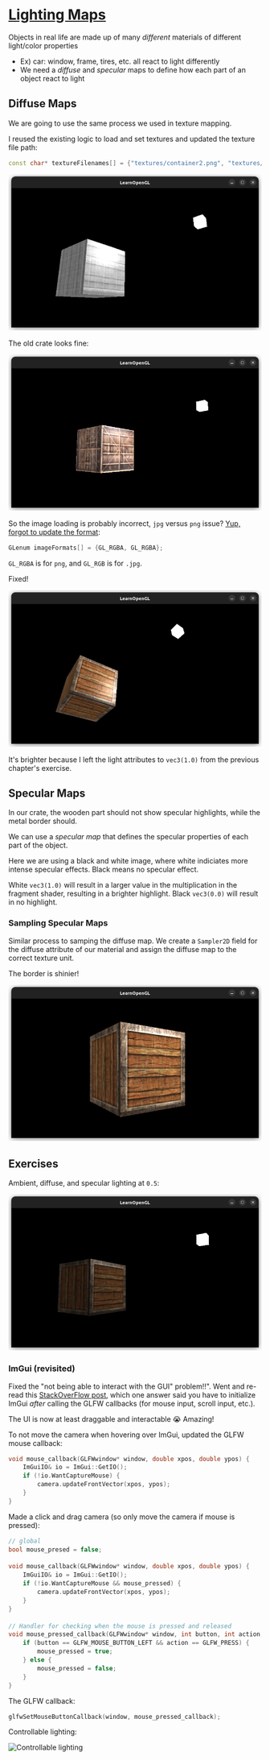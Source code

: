 # [Lighting Maps](https://learnopengl.com/Lighting/Lighting-maps)

Objects in real life are made up of many *different* materials of different light/color properties
* Ex) car: window, frame, tires, etc. all react to light differently
* We need a *diffuse* and *specular* maps to define how each part of an object react to light

## Diffuse Maps
We are going to use the same process we used in texture mapping.

I reused the existing logic to load and set textures and updated the texture file path:
```cpp
const char* textureFilenames[] = {"textures/container2.png", "textures/linux-penguin-with-outline.png"};
```

![New crate  bug](images/texture-bug.png)

The old crate looks fine:

![Old crate](images/old-crate-texture.png)

So the image loading is probably incorrect, `jpg` versus `png` issue?
[Yup, forgot to update the format](https://stackoverflow.com/questions/23150123/loading-png-with-stb-image-for-opengl-texture-gives-wrong-colors):
```cpp
GLenum imageFormats[] = {GL_RGBA, GL_RGBA};
```
`GL_RGBA` is for `png`, and `GL_RGB` is for `.jpg`.

Fixed!

![Texture fixed](images/texture-fixed.png)

It's brighter because I left the light attributes to `vec3(1.0)` from the previous chapter's exercise.


## Specular Maps

In our crate, the wooden part should not show specular highlights, while the metal border should.

We can use a *specular map* that defines the specular properties of each part of the object. 

Here we are using a black and white image, where white indiciates more intense specular effects. Black means no specular effect.

White `vec3(1.0)` will result in a larger value in the multiplication in the fragment shader, resulting in a brighter highlight. Black `vec3(0.0)` will result in no highlight.

### Sampling Specular Maps

Similar process to samping the diffuse map. We create a `Sampler2D` field for the diffuse attribute of our material and assign the diffuse map to the correct texture unit.

The border is shinier!

![Specular map](images/specular-map.png)

## Exercises

Ambient, diffuse, and specular lighting at `0.5`:

![0.5 lighting](images/0.5-lighting.png)

### ImGui (revisited)

Fixed the "not being able to interact with the GUI" problem!!". Went and re-read this [StackOverFlow post](https://stackoverflow.com/questions/71680516/how-do-i-handle-mouse-events-in-general-in-imgui-with-glfw), which one answer said you have to initialize ImGui *after* calling the GLFW callbacks (for mouse input, scroll input, etc.).

The UI is now at least draggable and interactable 😭 Amazing!

To not move the camera when hovering over ImGui, updated the GLFW mouse callback:
```cpp
void mouse_callback(GLFWwindow* window, double xpos, double ypos) {
    ImGuiIO& io = ImGui::GetIO();
    if (!io.WantCaptureMouse) {
        camera.updateFrontVector(xpos, ypos);
    }
}
```

Made a click and drag camera (so only move the camera if mouse is pressed):
```cpp
// global
bool mouse_presed = false;

void mouse_callback(GLFWwindow* window, double xpos, double ypos) {
    ImGuiIO& io = ImGui::GetIO();
    if (!io.WantCaptureMouse && mouse_pressed) {
        camera.updateFrontVector(xpos, ypos);
    }
}

// Handler for checking when the mouse is pressed and released
void mouse_pressed_callback(GLFWwindow* window, int button, int action, int mods) {
    if (button == GLFW_MOUSE_BUTTON_LEFT && action == GLFW_PRESS) {
        mouse_pressed = true;
    } else {
        mouse_pressed = false;
    }
}
```

The GLFW callback:
```cpp
glfwSetMouseButtonCallback(window, mouse_pressed_callback);
```

Controllable lighting:

![Controllable lighting](images/lighting-controls.gif)
